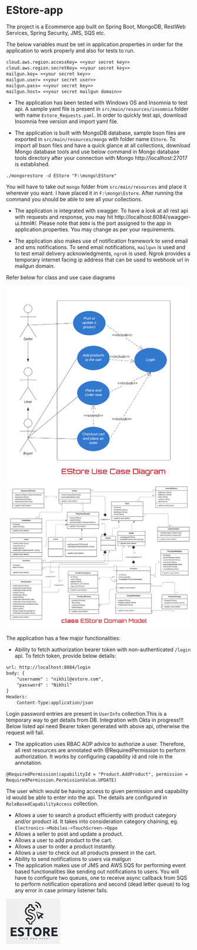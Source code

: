 # EStore-app
The project is a Ecommerce app built on Spring Boot, MongoDB, RestWeb Services, Spring Security, JMS, SQS etc.

The below variables must be set in application.properties in order for the application to work properly and also for tests to run.

```shell
cloud.aws.region.accessKey= <<your secret key>>
cloud.aws.region.secretKey= <<your secret key>>
mailgun.key= <<your secret key>>
mailgun.user= <<your secret user>>
mailgun.pass= <<your secret key>>
mailgun.host= <<your secret mailgun domain>>
```
- The application has been tested with Windows OS and Insomnia to test api. A sample yaml file is present in `src/main/resources/insomnia` folder with name `Estore_Requests.yaml`.
In order to quickly test api, download Insomnia free version and import yaml file.

- The application is built with MongoDB database, sample bson files are exported in `src/main/resources/mongo` with folder name `EStore`. To import all bson files and have a quick 
glance at all collections, download Mongo database tools and use below command in Mongo database tools directory after your connection with Mongo http://localhost:27017 is established.
```shell
./mongorestore -d EStore "F:\mongo\EStore"
```
You will have to take out `mongo` folder from `src/main/resources` and place it wherever you want. I have placed it in `F:\mongo\Estore`. After running the command you should be able to see all your collections.

- The application is integrated with swagger. To have a look at all rest api with requests and response, you may hit http://localhost:8084/swagger-ui.html#/.
Please note that `8084` is the port assigned to the app in application.properties. You may change as per your requirements.

- The application also makes use of notification framework to send email and sms notifications. To send email notifications,
`mailgun` is used and to test email delivery acknowledgments, `ngrok` is used. Ngrok provides a temporary internet facing ip address that can be used to webhook url in mailgun domain. 

Refer below for class and use case diagrams

![EStoreUseCaseDiagram](src/main/resources/lldDiagrams/EStoreUseCaseDiagram.png)
![EStoreClassDiagram](src/main/resources/lldDiagrams/EStoreClassDiagram.png)

The application has a few major functionalities:
- Ability to fetch authorization bearer token with non-authenticated `/login` api. To fetch token, provide below details:
```shell
url: http://localhost:8084/login
body: {
	"username" : "nikhil@estore.com",
	"password" : "Nikhil"
}
Headers:
    Content-Type:application/json
```
Login password entries are present in `UserInfo` collection.This is a temporary way to get details from DB. Integration with Okta in progress!!! Below listed api need Bearer token generated with above api, otherwise the request will fail.
- The application uses RBAC AOP advice to authorize a user. Therefore, all rest resources are annotated with @RequiredPermission to perform authorization. 
It works by configuring capability id and role in the annotation.
```shell
@RequiredPermission(capabilityId = "Product.AddProduct", permission = RequiredPermission.PermissionValue.UPDATE)
```
The user which would be having access to given permission and capability id would be able to enter into the api. The details are configured in `RoleBasedCapabilityAccess` collection. 
- Allows a user to search a product efficiently with product category and/or product id. It takes into consideration category chaining, eg. `Electronics->Mobiles->TouchScreen->Oppo`
- Allows a seller to post and update a product.
- Allows a user to add product to the cart.
- Allows a user to order a product instantly.
- Allows a user to check out all products present in the cart.
- Ability to send notifications to users via mailgun
- The application makes use of JMS and AWS SQS for performing event based functionalities like sending out notifications to users. You will have to configure two queues, one to receive async callback from SQS to perform notification operations and second (dead letter queue) to log any error in case primary listener fails. 

![estore](/src/main/resources/estore.png)

